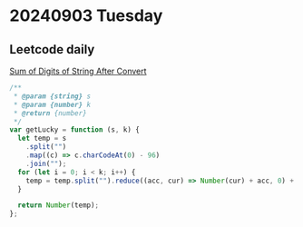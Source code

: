 # 20240903 Tuesday

## Leetcode daily

[Sum of Digits of String After Convert](https://leetcode.com/problems/sum-of-digits-of-string-after-convert/?envType=daily-question&envId=2024-09-03)

```js
/**
 * @param {string} s
 * @param {number} k
 * @return {number}
 */
var getLucky = function (s, k) {
  let temp = s
    .split("")
    .map((c) => c.charCodeAt(0) - 96)
    .join("");
  for (let i = 0; i < k; i++) {
    temp = temp.split("").reduce((acc, cur) => Number(cur) + acc, 0) + "";
  }

  return Number(temp);
};
```

